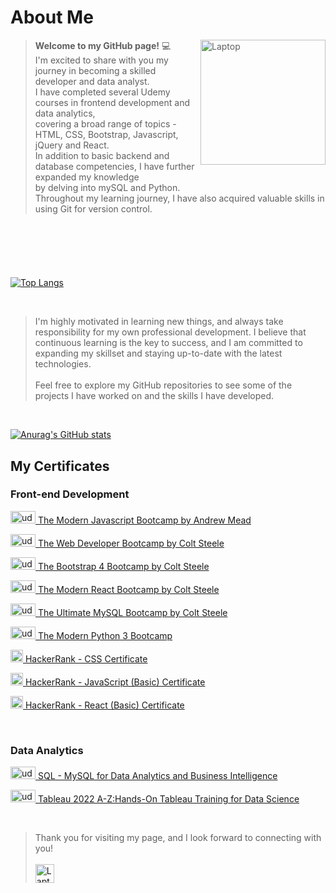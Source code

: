 # About Me
<div>
<blockquote> <img align='right' src="https://i.pinimg.com/736x/ac/e8/66/ace866978cff0df3c390d98ce354737a.jpg" alt="Laptop" width="200" height="200"> <strong>Welcome to my GitHub page!</strong> 💻 </br> I'm excited to share with you my journey in becoming a skilled developer and data analyst. </br> I have completed several Udemy courses in frontend development and data analytics, </br> covering a broad range of topics - HTML, CSS, Bootstrap, Javascript, jQuery and React. </br> In addition to basic backend and database competencies, I have further expanded my knowledge </br> by delving into mySQL and Python. </br> Throughout my learning journey, I have also acquired valuable skills in using Git for version control. 

</blockquote>

</div>
</br>

#


</br>




[![Top Langs](https://github-readme-stats.vercel.app/api/top-langs/?username=agiwunderlich&hide=glsl,ejs,scss,typescript&langs_count=3)](https://github.com/agiwunderlich/github-readme-stats)

</br>

> I'm highly motivated in learning new things, and always take responsibility for my own professional development. 
I believe that continuous learning is the key to success, and I am committed to expanding my skillset and staying up-to-date with the latest technologies. </br> </br> Feel free to explore my GitHub repositories to see some of the projects I have worked on and the skills I have developed. 

</br>


[![Anurag's GitHub stats](https://github-readme-stats.vercel.app/api?username=agiwunderlich&show_icons=true&theme=swift&rank_icon=github)](https://github.com/agiwunderlich/github-readme-stats)



<h2>My Certificates </h2>

<h3>Front-end Development</h3>


<a href="https://www.udemy.com/certificate/UC-f97ed5cb-0ccf-463a-9eae-fc33493a5e4c/"><img src="https://cdn2.downdetector.com/static/uploads/logo/UDEMY_3_0KKraw2.png" alt="udemy" width="40" height="20"> The Modern Javascript Bootcamp by Andrew Mead  </a>


<a href="https://www.udemy.com/certificate/UC-7be86bf2-4c62-45ea-805d-f523e36b2493/"><img src="https://cdn2.downdetector.com/static/uploads/logo/UDEMY_3_0KKraw2.png" alt="udemy" width="40" height="20"> The Web Developer Bootcamp by Colt Steele </a>



<a href="https://www.udemy.com/certificate/UC-e42df23a-40de-4918-ac07-121e75b6b557/"><img src="https://cdn2.downdetector.com/static/uploads/logo/UDEMY_3_0KKraw2.png" alt="udemy" width="40" height="20"> The Bootstrap 4 Bootcamp by Colt Steele </a>

<a href="https://www.udemy.com/certificate/UC-e0ad735d-133d-4121-b9a4-b03ab33453c1/"><img src="https://cdn2.downdetector.com/static/uploads/logo/UDEMY_3_0KKraw2.png" alt="udemy" width="40" height="20"> The Modern React Bootcamp by Colt Steele </a>

<a href="https://www.udemy.com/certificate/UC-ffdccfe8-3879-4efd-bed5-a584181527d3/"><img src="https://cdn2.downdetector.com/static/uploads/logo/UDEMY_3_0KKraw2.png" alt="udemy" width="40" height="20"> The Ultimate MySQL Bootcamp by Colt Steele </a>

<a href="https://udemy-certificate.s3.amazonaws.com/pdf/UC-f2243333-bdc5-442a-a1c0-0bd4f9042fb0.pdf"><img src="https://cdn2.downdetector.com/static/uploads/logo/UDEMY_3_0KKraw2.png" alt="udemy" width="40" height="20"> The Modern Python 3 Bootcamp </a>

<a href="https://www.hackerrank.com/certificates/c7ce3c423541"><img src="https://cdn-1.webcatalog.io/catalog/hackerrank/hackerrank-icon-filled.png" alt="hackerrank" width="20" height="20"> HackerRank - CSS Certificate </a>

<a href="https://www.hackerrank.com/certificates/d02ad563020a"><img src="https://cdn-1.webcatalog.io/catalog/hackerrank/hackerrank-icon-filled.png" alt="hackerrank" width="20" height="20"> HackerRank - JavaScript (Basic) Certificate </a>

<a href="https://www.hackerrank.com/certificates/ad9236140547"><img src="https://cdn-1.webcatalog.io/catalog/hackerrank/hackerrank-icon-filled.png" alt="hackerrank" width="20" height="20"> HackerRank - React (Basic) Certificate </a>


</br>
<h3>Data Analytics</h3>

<a href="https://www.udemy.com/certificate/UC-2c882fc9-aec8-47e1-ad52-cf68fef233ce/"><img src="https://cdn2.downdetector.com/static/uploads/logo/UDEMY_3_0KKraw2.png" alt="udemy" width="40" height="20"> SQL - MySQL for Data Analytics and Business Intelligence </a>

<a href="https://www.udemy.com/certificate/UC-265ab474-b100-4233-a0a2-0a48704d0f96/"><img src="https://cdn2.downdetector.com/static/uploads/logo/UDEMY_3_0KKraw2.png" alt="udemy" width="40" height="20"> Tableau 2022 A-Z:Hands-On Tableau Training for Data Science </a>

</br>
<blockquote> 
Thank you for visiting my page, and I look forward to connecting with you!
</br>
</br>
<a href="https://www.linkedin.com/in/agnes-wunderlich/" ><img align="center" src="https://upload.wikimedia.org/wikipedia/commons/thumb/c/ca/LinkedIn_logo_initials.png/800px-LinkedIn_logo_initials.png" alt="Laptop" width="30" height="30"></a>
 

       
</blockquote> 
